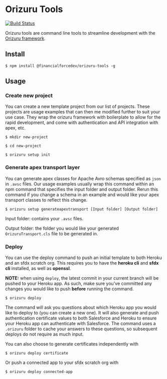 # Orizuru Tools

[![Build Status](https://travis-ci.org/financialforcedev/orizuru-tools.svg?branch=master)](https://travis-ci.org/financialforcedev/orizuru-tools)

Orizuru tools are command line tools to streamline development with the [Orizuru framework](https://www.npmjs.com/package/@financialforcedev/orizuru).

## Install

	$ npm install @financialforcedev/orizuru-tools -g

## Usage

### Create new project

You can create a new template project from our list of projects. These projects are usage examples that can then me modified further to suit your use case. They wrap the orizuru framework with boilerplate to allow for the rapid development, and come with authentication and API integration with apex, etc.

	$ mkdir new-project

	$ cd new-project

	$ orizuru setup init

### Generate apex transport layer

You can generate apex classes for Apache Avro schemas specified as ```json``` in ```.avsc``` files. Our usage examples usually wrap this command within an npm command that specifies the input folder and output folder. Rerun this command if you change a schema in an example and would like your apex transport classes to reflect this change.

	$ orizuru setup generateapextransport [Input folder] [Output folder]

Input folder: contains your ```.avsc``` files.

Output folder: the folder you would like your generated ```OrizuruTransport.cls``` file to be generated in.

### Deploy

You can use the deploy command to push an initial template to both Heroku and an sfdx scratch org. This requires you to have the **heroku cli** and **sfdx cli** installed, as well as **openssl**.

**NOTE:** when using ```deploy```, the latest commit in your current branch will be pushed to your Heroku app. As such, make sure you've committed any changes you would like to push **before** running the command.

	$ orizuru deploy

The command will ask you questions about which Heroku app you would like to deploy to (you can create a new one). It will also generate and push authentication certificate values to both Salesforce and Heroku to ensure your Heroku app can authenticate with Salesforce. The command uses a ```.orizuru``` folder to cache your answers to these questions, so subsequent deploys do not require as much input.

You can also choose to generate certificates independently with

	$ orizuru deploy certificate

Or push a connected app to your sfdx scratch org with

	$ orizuru deploy connected-app